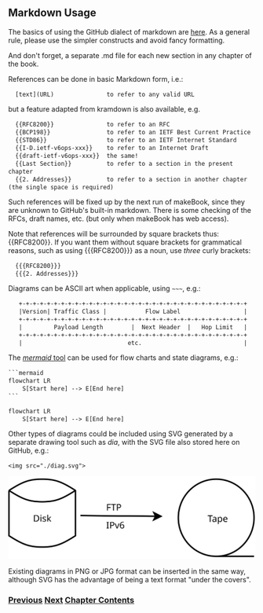 ## Markdown Usage

The basics of using the GitHub dialect of markdown are [here](https://docs.github.com/en/get-started/writing-on-github/getting-started-with-writing-and-formatting-on-github/basic-writing-and-formatting-syntax). As a general rule, please use the simpler constructs and avoid fancy formatting.

And don't forget, a separate .md file for each new section in any chapter of the book.

References can be done in basic Markdown form, i.e.:

~~~
  [text](URL)               to refer to any valid URL
~~~

but a feature adapted from kramdown is also available, e.g.

~~~
  {{RFC8200}}               to refer to an RFC
  {{BCP198}}                to refer to an IETF Best Current Practice
  {{STD86}}                 to refer to an IETF Internet Standard
  {{I-D.ietf-v6ops-xxx}}    to refer to an Internet Draft
  {{draft-ietf-v6ops-xxx}}  the same!
  {{Last Section}}          to refer to a section in the present chapter
  {{2. Addresses}}          to refer to a section in another chapter  (the single space is required) 
~~~

Such references will be fixed up by the next run of makeBook,
since they are unknown to GitHub's built-in markdown. There is some
checking of the RFCs, draft names, etc. (but only when makeBook
has web access).

Note that references will be surrounded by square brackets thus: {{RFC8200}}. If you want them without square brackets for grammatical reasons, such as using {{{RFC8200}}} as a noun, use *three* curly brackets:

~~~
  {{{RFC8200}}}
  {{{2. Addresses}}}
~~~

Diagrams can be ASCII art when applicable, using ```~~~```, e.g.:
~~~
   +-+-+-+-+-+-+-+-+-+-+-+-+-+-+-+-+-+-+-+-+-+-+-+-+-+-+-+-+-+-+-+-+
   |Version| Traffic Class |           Flow Label                  |
   +-+-+-+-+-+-+-+-+-+-+-+-+-+-+-+-+-+-+-+-+-+-+-+-+-+-+-+-+-+-+-+-+
   |         Payload Length        |  Next Header  |   Hop Limit   |
   +-+-+-+-+-+-+-+-+-+-+-+-+-+-+-+-+-+-+-+-+-+-+-+-+-+-+-+-+-+-+-+-+
   |                              etc.                             |
~~~

The [*mermaid* tool](https://docs.github.com/en/get-started/writing-on-github/working-with-advanced-formatting/creating-diagrams) can be used for flow charts and state diagrams, e.g.:

~~~
```mermaid
flowchart LR
    S[Start here] --> E[End here]
```
~~~

```mermaid
flowchart LR
    S[Start here] --> E[End here]
```

Other types of diagrams could be included using SVG generated by a separate drawing tool such as *dia*, with the SVG file also stored here on GitHub, e.g.:

~~~
<img src="./diag.svg">
~~~
<img src="./diag.svg">

Existing diagrams in PNG or JPG format can be inserted in the same way, although SVG has the advantage of being a text format "under the covers".


<!-- Link lines generated automatically; do not delete -->
### [<ins>Previous</ins>](Section%20Template.md) [<ins>Next</ins>](Last%20Section.md) [<ins>Chapter Contents</ins>](99.%20Chapter%20Template.md)
